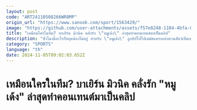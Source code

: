 ```yaml
---
layout: post
code: "ART24110508266WR8MP"
origin_url: "https://www.sanook.com/sport/1563429/"
image: "https://github.com/user-attachments/assets/f57e8248-1184-4bfa-8752-7139af70b786"
title: "เหมือนใครในทีม? บาเยิร์น มิวนิค คลั่งรัก \"หมูเด้ง\" ล่าสุดทำคอนเทนต์มาเป็นคลิป"
description: "ชั่วโมงนี้อะไรก็หยุดน้องไม่อยู่ สำหรับ \"หมูเด้ง\" ลูกฮิปโปโปเตมัสแคระแห่งสวนสัตว์เปิดเขาเขียว จังหวัดชลบุรี"
category: "SPORTS"
language: "th"
date: 2024-11-05T09:02:03.652Z
---
```


# เหมือนใครในทีม? บาเยิร์น มิวนิค คลั่งรัก "หมูเด้ง" ล่าสุดทำคอนเทนต์มาเป็นคลิป